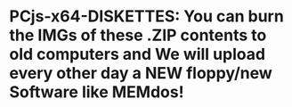 # PCjs-x64-DISKETTES: You can burn the IMGs of these .ZIP contents to old computers and We will upload every other day a NEW floppy/new Software like MEMdos!

